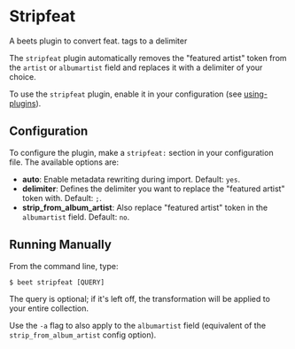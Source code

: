 
# Stripfeat

A beets plugin to convert feat. tags to a delimiter

The ``stripfeat`` plugin automatically removes the "featured artist" token from the ``artist`` or ``albumartist`` field and replaces it with a delimiter of your choice.

To use the ``stripfeat`` plugin, enable it in your configuration (see [using-plugins](https://beets.readthedocs.io/en/stable/plugins/index.html#using-plugins)).

## Configuration

To configure the plugin, make a ``stripfeat:`` section in your configuration file. The available options are:

- **auto**: Enable metadata rewriting during import. Default: ``yes``.
- **delimiter**: Defines the delimiter you want to replace the "featured artist"
    token with. Default: ``;``.
- **strip_from_album_artist**: Also replace "featured artist" token in the ``albumartist``
    field. Default: ``no``.

## Running Manually

From the command line, type:

``$ beet stripfeat [QUERY]``

The query is optional; if it's left off, the transformation will be applied to your entire collection.

Use the ``-a`` flag to also apply to the ``albumartist`` field (equivalent of the ``strip_from_album_artist`` config option).
